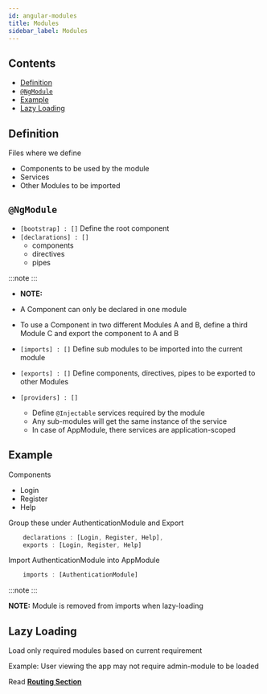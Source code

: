 ```yaml
---
id: angular-modules
title: Modules
sidebar_label: Modules
---
```


## Contents <!-- omit in toc -->

- [Definition](#definition)
- [```@NgModule```](#ngmodule)
- [Example](#example)
- [Lazy Loading](#lazy-loading)

## Definition

Files where we define

- Components to be used by the module
- Services
- Other Modules to be imported

## ```@NgModule```

- ```[bootstrap] : []``` Define the root component
- ```[declarations] : []```
  - components
  - directives
  - pipes

:::note
:::

- **NOTE:**
- A Component can only be declared in one module
- To use a Component in two different Modules A and B, define a third Module C and export the component to A and B

- ```[imports] : []``` Define sub modules to be imported into the current module
- ```[exports] : []``` Define components, directives, pipes to be exported to other Modules
- ```[providers] : []```
  - Define ```@Injectable``` services required by the module
  - Any sub-modules will get the same instance of the service
  - In case of AppModule, there services are application-scoped

## Example

Components

- Login
- Register
- Help
  
Group these under AuthenticationModule and Export

```ts title="AuthenticationModule"
    declarations : [Login, Register, Help],
    exports : [Login, Register, Help]
```

Import AuthenticationModule into AppModule

```ts title="AppModule"
    imports : [AuthenticationModule]
```

:::note
:::

**NOTE:** Module is removed from imports when lazy-loading

## Lazy Loading

Load only required modules based on current requirement

Example: User viewing the app may not require admin-module to be loaded

Read [**Routing Section**](angular-routing)